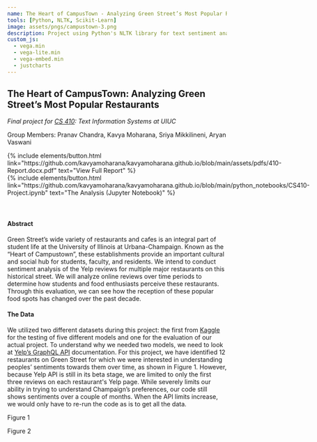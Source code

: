 ```yaml
---
name: The Heart of CampusTown - Analyzing Green Street’s Most Popular Restaurants
tools: [Python, NLTK, Scikit-Learn]
image: assets/pngs/campustown-3.png
description: Project using Python's NLTK library for text sentiment analysis of Yelp reviews for popular UIUC restaurants
custom_js:
  - vega.min
  - vega-lite.min
  - vega-embed.min
  - justcharts
---
```


## The Heart of CampusTown: Analyzing Green Street’s Most Popular Restaurants
*Final project for [CS 410](https://cs.illinois.edu/academics/courses/cs410): Text Information Systems at UIUC*

Group Members: Pranav Chandra, Kavya Moharana, Sriya Mikkilineni, Aryan Vaswani

<style>
  .left {
    display: inline-block;
    margin-right: 10px; /* Adjust the margin as needed for spacing */
  }
</style>

<div class="left">
  {% include elements/button.html link="https://github.com/kavyamoharana/kavyamoharana.github.io/blob/main/assets/pdfs/410-Report.docx.pdf" text="View Full Report" %}
</div>
<div class="left">
  {% include elements/button.html link="https://github.com/kavyamoharana/kavyamoharana.github.io/blob/main/python_notebooks/CS410-Project.ipynb" text="The Analysis (Jupyter Notebook)" %}
</div>
<br>

<br>
<br>

#### Abstract
Green Street’s wide variety of restaurants and cafes is an integral part of student life at the University of Illinois at Urbana-Champaign. Known as the “Heart of Campustown”, these establishments provide an important cultural and social hub for students, faculty, and residents. We intend to conduct sentiment analysis of the Yelp reviews for multiple major restaurants on this historical street. We will analyze online reviews over time periods to determine how students and food enthusiasts perceive these restaurants. Through this evaluation, we can see how the reception of these popular food spots has changed over the past decade.

#### The Data
We utilized two different datasets during this project: the first from [Kaggle](https://www.kaggle.com/datasets/hhalalwi/yelp-light) for the testing of five different models and one for the evaluation of our actual project. To understand why we needed two  models, we need to look at [Yelp’s GraphQL API](https://docs.developer.yelp.com/docs/graphql-basic-usage) documentation. For this project, we have identified 12 restaurants on Green Street for which we were interested in understanding peoples’ sentiments towards them over time, as shown in Figure 1. However, because Yelp API is still in its beta stage, we are limited to only the first three reviews on each restaurant's Yelp page. While severely limits our ability in trying to understand Champaign’s preferences, our code still shows sentiments over a couple of months. When the API limits increase, we would only have to re-run the code as is to get all the data.

<vegachart schema-url="{{ site.baseurl }}/assets/json/chart2_410.json" style="width: 100%"></vegachart>
Figure 1

<vegachart schema-url="{{ site.baseurl }}/assets/json/chart1_410.json" style="width: 100%"></vegachart>
Figure 2